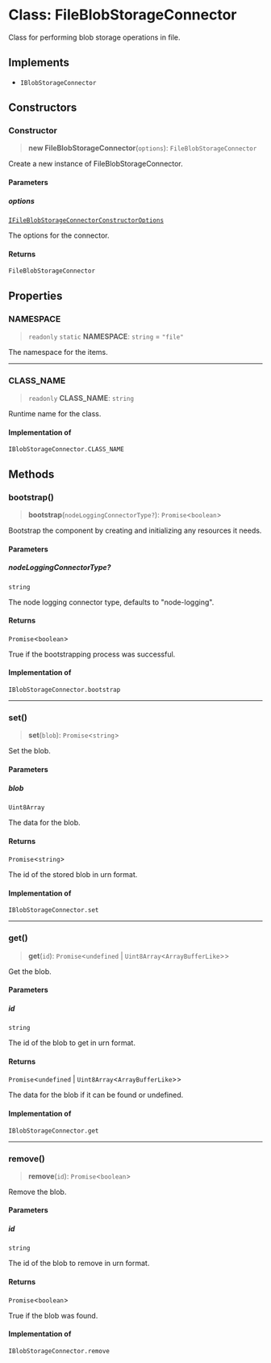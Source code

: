 # Class: FileBlobStorageConnector

Class for performing blob storage operations in file.

## Implements

- `IBlobStorageConnector`

## Constructors

### Constructor

> **new FileBlobStorageConnector**(`options`): `FileBlobStorageConnector`

Create a new instance of FileBlobStorageConnector.

#### Parameters

##### options

[`IFileBlobStorageConnectorConstructorOptions`](../interfaces/IFileBlobStorageConnectorConstructorOptions.md)

The options for the connector.

#### Returns

`FileBlobStorageConnector`

## Properties

### NAMESPACE

> `readonly` `static` **NAMESPACE**: `string` = `"file"`

The namespace for the items.

***

### CLASS\_NAME

> `readonly` **CLASS\_NAME**: `string`

Runtime name for the class.

#### Implementation of

`IBlobStorageConnector.CLASS_NAME`

## Methods

### bootstrap()

> **bootstrap**(`nodeLoggingConnectorType?`): `Promise`\<`boolean`\>

Bootstrap the component by creating and initializing any resources it needs.

#### Parameters

##### nodeLoggingConnectorType?

`string`

The node logging connector type, defaults to "node-logging".

#### Returns

`Promise`\<`boolean`\>

True if the bootstrapping process was successful.

#### Implementation of

`IBlobStorageConnector.bootstrap`

***

### set()

> **set**(`blob`): `Promise`\<`string`\>

Set the blob.

#### Parameters

##### blob

`Uint8Array`

The data for the blob.

#### Returns

`Promise`\<`string`\>

The id of the stored blob in urn format.

#### Implementation of

`IBlobStorageConnector.set`

***

### get()

> **get**(`id`): `Promise`\<`undefined` \| `Uint8Array`\<`ArrayBufferLike`\>\>

Get the blob.

#### Parameters

##### id

`string`

The id of the blob to get in urn format.

#### Returns

`Promise`\<`undefined` \| `Uint8Array`\<`ArrayBufferLike`\>\>

The data for the blob if it can be found or undefined.

#### Implementation of

`IBlobStorageConnector.get`

***

### remove()

> **remove**(`id`): `Promise`\<`boolean`\>

Remove the blob.

#### Parameters

##### id

`string`

The id of the blob to remove in urn format.

#### Returns

`Promise`\<`boolean`\>

True if the blob was found.

#### Implementation of

`IBlobStorageConnector.remove`
